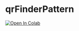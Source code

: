 # qrFinderPattern
[![Open In Colab](https://colab.research.google.com/assets/colab-badge.svg)](https://colab.research.google.com/github/splendiferousnoctifer/qrFinderPattern/blob/main/qr_finder_pattern.ipynb)
